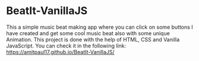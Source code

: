 # BeatIt-VanillaJS
This a simple music beat making app where you can click on some buttons I have created and get some cool music beat also with some unique Animation.
This project is done with the help of HTML, CSS and Vanilla JavaScript. You can check it in the following link:
https://amitpaul17.github.io/BeatIt-VanillaJS/
